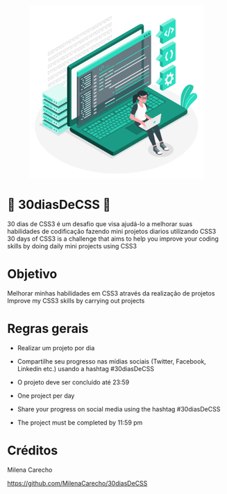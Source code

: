 <p align="center">
   <img src="https://github.com/MonicaHillman/30dayscss/blob/master/src/assets/images/landing.svg" alt="Person" width="400"/>   
</p>

# 🚀 30diasDeCSS 🚀

 30 dias de CSS3 é um desafio que visa ajudá-lo a melhorar suas habilidades de codificação fazendo mini projetos diarios utilizando CSS3 <br>
 30 days of CSS3 is a challenge that aims to help you improve your coding skills by doing daily mini projects using CSS3

# Objetivo
 
 Melhorar minhas habilidades em CSS3 através da realização de projetos <br>
 Improve my CSS3 skills by carrying out projects

# Regras gerais

* Realizar um projeto por dia
* Compartilhe seu progresso nas mídias sociais (Twitter, Facebook, Linkedin etc.) usando a hashtag #30diasDeCSS
* O projeto deve ser concluído até 23:59 <br>

* One project per day
* Share your progress on social media using the hashtag #30diasDeCSS
* The project must be completed by 11:59 pm

# Créditos
Milena Carecho

https://github.com/MilenaCarecho/30diasDeCSS
